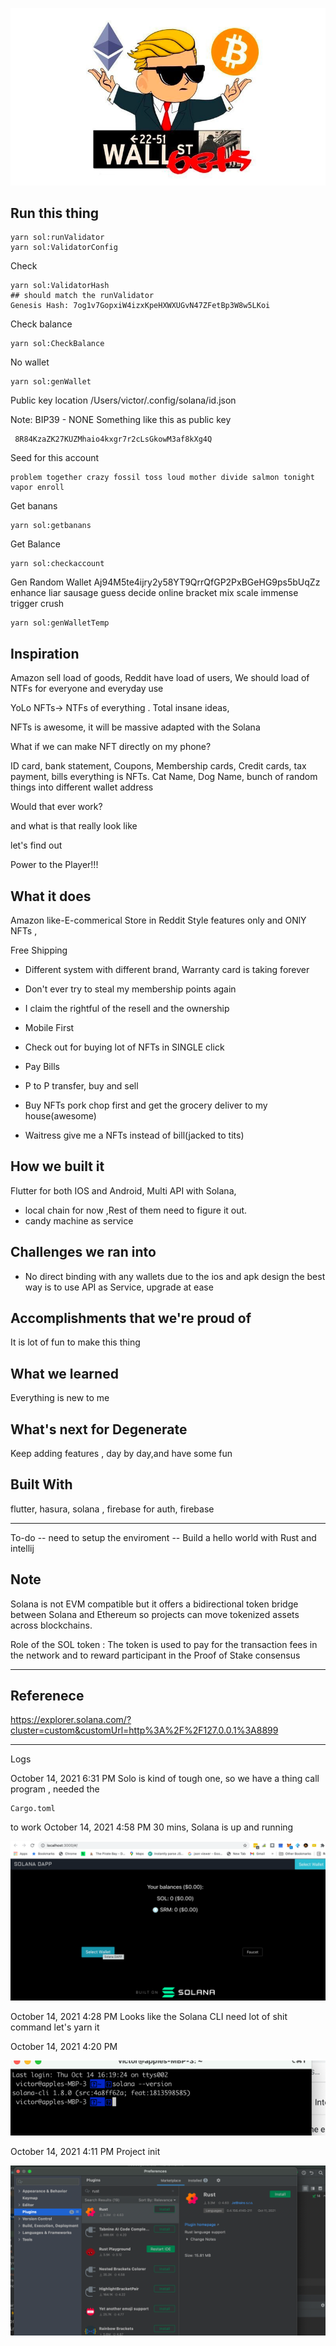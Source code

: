 ![lets's go](github_image/wsb_logo.png)

## Run this thing

```
yarn sol:runValidator
yarn sol:ValidatorConfig
```

Check

```
yarn sol:ValidatorHash
## should match the runValidator
Genesis Hash: 7og1v7GopxiW4izxKpeHXWXUGvN47ZFetBp3W8w5LKoi

```

Check balance

```
yarn sol:CheckBalance
```

No wallet

````
yarn sol:genWallet

````

Public key location /Users/victor/.config/solana/id.json

Note: BIP39 - NONE Something like this as public key

```
 8R84KzaZK27KUZMhaio4kxgr7r2cLsGkowM3af8kXg4Q
```

Seed for this account

```
problem together crazy fossil toss loud mother divide salmon tonight vapor enroll
```

Get banans

```
yarn sol:getbanans
```

Get Balance

```
yarn sol:checkaccount

```

Gen Random Wallet Aj94M5te4ijry2y58YT9QrrQfGP2PxBGeHG9ps5bUqZz enhance liar sausage guess decide online bracket mix
scale immense trigger crush

```
yarn sol:genWalletTemp
```

## Inspiration

Amazon sell  load of goods, 
Reddit have  load of users, 
We should load of NTFs for everyone and everyday use

YoLo NFTs-> NTFs of everything .
Total insane ideas,

NFTs is awesome, it will be massive adapted with the Solana

What if we can make NFT directly on my phone?

ID card, bank statement, Coupons, Membership cards, Credit cards, tax payment, bills everything is NFTs. Cat Name, Dog
Name, bunch of random things into different wallet address

Would that ever work?

and what is that really look like

let's find out

Power to the Player!!!

## What it does

Amazon like-E-commerical Store in Reddit Style features only and ONlY NFTs , 

Free Shipping

- Different system with different brand, Warranty card is taking forever
- Don't ever try to steal my membership points again
- I claim the rightful of the resell and the ownership

- Mobile First
- Check out for buying lot of NFTs in SINGLE click 
- Pay Bills
- P to P transfer, buy and sell
- Buy NFTs pork chop first and get the grocery deliver to my house(awesome)
- Waitress give me a NFTs instead of bill(jacked to tits)

## How we built it

Flutter for both IOS and Android, Multi API with Solana,

- local chain for now ,Rest of them need to figure it out.
- candy machine as service

## Challenges we ran into

- No direct binding with any wallets due to the ios and apk design the best way is to use API as Service, upgrade at
  ease

## Accomplishments that we're proud of

It is lot of fun to make this thing

## What we learned

Everything is new to me

## What's next for Degenerate

Keep adding features , day by day,and have some fun

## Built With

flutter, hasura, solana , firebase for auth, firebase

----
To-do -- need to setup the enviroment -- Build a hello world with Rust and intellij

## Note

Solana is not EVM compatible but it offers a bidirectional token bridge between Solana and Ethereum so projects can move
tokenized assets across blockchains.

Role of the SOL token : The token is used to pay for the transaction fees in the network and to reward participant in
the Proof of Stake consensus


----

## Referenece

https://explorer.solana.com/?cluster=custom&customUrl=http%3A%2F%2F127.0.0.1%3A8899


----
Logs

October 14, 2021 6:31 PM Solo is kind of tough one, so we have a thing call program , needed the

```
Cargo.toml 
```

to work October 14, 2021 4:58 PM 30 mins, Solana is up and running

![30 mins](github_image/solana_up_and_running.png)

October 14, 2021 4:28 PM Looks like the Solana CLI need lot of shit command let's yarn it

October 14, 2021 4:20 PM

![Take 9 mins to get solana  CLI works!!](github_image/solana_works.png)

October 14, 2021 4:11 PM Project init

![Beloved Intellij support Rust](github_image/intellijrust.png)



